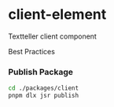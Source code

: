 # client-element

Textteller client component

Best Practices

### Publish Package

```sh
cd ./packages/client
pnpm dlx jsr publish
```
